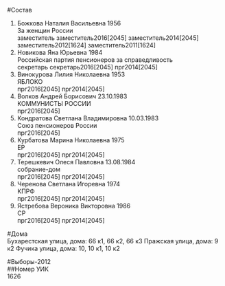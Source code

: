 #Состав  
1. Божкова Наталия Васильевна 1956  
    За женщин России  
    заместитель заместитель2016[2045] заместитель2014[2045] заместитель2012[1624] заместитель2011[1624]  
2. Новикова Яна Юрьевна 1984  
    Российская партия пенсионеров за справедливость  
    секретарь секретарь2016[2045] прг2014[2045]  
3. Винокурова Лилия Николаевна 1953  
    ЯБЛОКО  
    прг2016[2045] прг2014[2045]  
4. Волков Андрей Борисович 23.10.1983  
    КОММУНИСТЫ РОССИИ  
    прг2016[2045]  
5. Кондратова Светлана Владимировна 10.03.1983  
    Союз пенсионеров России  
    прг2016[2045]  
6. Курбатова Марина Николаевна 1975  
    ЕР  
    прг2016[2045] прг2014[2045]  
7. Терешкевич Олеся Павловна 13.08.1984  
    собрание-дом  
    прг2016[2045] прг2014[2045]  
8. Черенова Светлана Игоревна 1974  
    КПРФ  
    прг2016[2045] прг2014[2045]  
9. Ястребова Вероника Викторовна 1986  
    СР  
    прг2016[2045] прг2014[2045]  
  
#Дома  
Бухарестская улица, дома: 66 к1, 66 к2, 66 к3 Пражская улица, дома: 9 к2 Фучика улица, дома: 10, 10 к1, 10 к2  
  
#Выборы-2012  
##Номер УИК  
1626  
